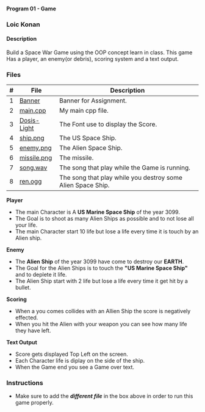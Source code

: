 #### Program 01 - Game

### Loic Konan

#### Description

Build a Space War Game using the OOP concept learn in class. This game Has a player, an enemy(or debris), scoring system and a text output.

### Files

|  #  | File                       | Description                                                |
| :-: | -------------------------- | ---------------------------------------------------------- |
|  1  | [Banner](Banner)           | Banner for Assignment.                                      |
|  2  | [main.cpp](main.cpp)       | My main cpp file.                                           |
|  3  | [Dosis-Light](Dosis-Light) | The Font use to display the Score.                          |
|  4  | [ship.png](ship.png)       | The US Space Ship.                                          |
|  5  | [enemy.png](enemy.png)     | The Alien Space Ship.                                       |
|  6  | [missile.png](enemy.png)   | The missile.                                                |
|  7  | [song.wav](song.wav)       | The song that play while the Game is running.              |
|  8  | [ren.ogg](enemy.png)       | The song that play while you destroy some Alien Space Ship. |

**Player**

>
- The main Character is A **US Marine Space Ship** of the year 3099.
- The Goal is to shoot as many Alien Ships as possible and to not lose all your life.
- The main Character start 10 life but lose a life every time it is touch by an Alien ship.

**Enemy**

>
- The **Alien Ship** of the year 3099 have come to destroy our **EARTH**.
- The Goal for the Alien Ships is to touch the **"US Marine Space Ship"** and to deplete it life.
- The Alien Ship start with 2 life but lose a life every time it get hit by a bullet.

**Scoring**

>
- When a you comes collides with an Allien Ship the score is negatively effected.
- When you hit the Alien with your weapon you can see how many life they have left.

**Text Output**

>
- Score gets displayed Top Left on the screen.
- Each Character life is diplay on the side of the ship.
- When the Game end you see a Game over text.


### Instructions

- Make sure to add the ***different file*** in the box above in order to run this game properly.
